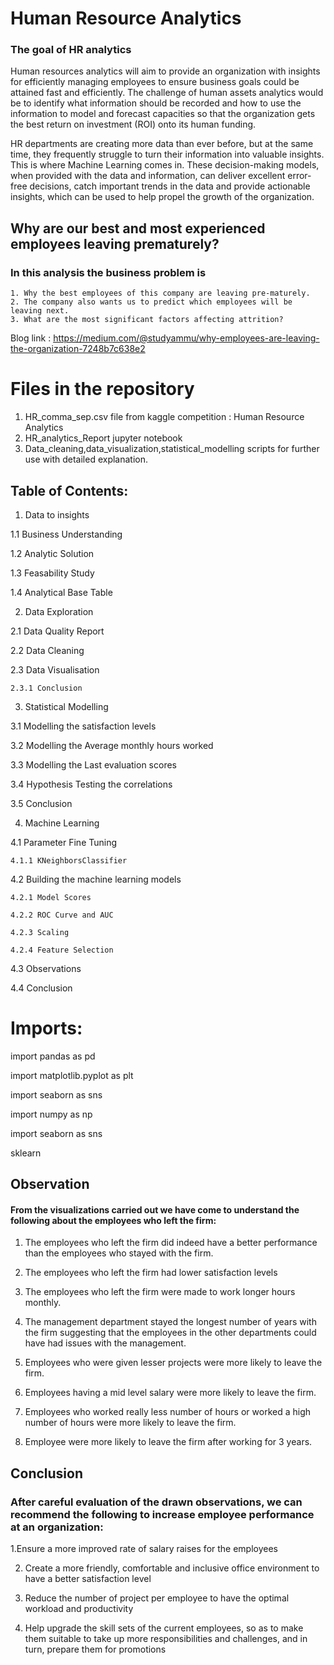 # Human Resource Analytics
### The goal of HR analytics
Human resources analytics will aim to provide an organization with insights for efficiently managing employees to ensure business goals could be attained fast and efficiently. The challenge of human assets analytics would be to identify what information should be recorded and how to use the information to model and forecast capacities so that the organization gets the best return on investment (ROI) onto its human funding.

HR departments are creating more data than ever before, but at the same time, they frequently struggle to turn their information into valuable insights. This is where Machine Learning comes in. These decision-making models, when provided with the data and information, can deliver excellent error-free decisions, catch important trends in the data and provide actionable insights, which can be used to help propel the growth of the organization.

## Why are our best and most experienced employees leaving prematurely?
### In this analysis the business problem is 
    1. Why the best employees of this company are leaving pre-maturely.
    2. The company also wants us to predict which employees will be leaving next.
    3. What are the most significant factors affecting attrition?

Blog link : https://medium.com/@studyammu/why-employees-are-leaving-the-organization-7248b7c638e2

# Files in the repository
   1. HR_comma_sep.csv file from kaggle competition : Human Resource Analytics  
   2. HR_analytics_Report jupyter notebook
   3. Data_cleaning,data_visualization,statistical_modelling scripts for further use with detailed explanation.

## Table of Contents:

1. Data to insights

  1.1 Business Understanding
  
  1.2 Analytic Solution
  
  1.3 Feasability Study
  
  1.4 Analytical Base Table
  
2. Data Exploration

  2.1 Data Quality Report
  
  2.2 Data Cleaning
  
  2.3 Data Visualisation
  
    2.3.1 Conclusion
    
3. Statistical Modelling

  3.1 Modelling the satisfaction levels
  
  3.2 Modelling the Average monthly hours worked
  
  3.3 Modelling the Last evaluation scores
  
  3.4 Hypothesis Testing the correlations
  
  3.5 Conclusion
  
4. Machine Learning

  4.1 Parameter Fine Tuning
  
    4.1.1 KNeighborsClassifier
    
  4.2 Building the machine learning models
  
    4.2.1 Model Scores
    
    4.2.2 ROC Curve and AUC
    
    4.2.3 Scaling
    
    4.2.4 Feature Selection
    
  4.3 Observations
  
  4.4 Conclusion

# Imports:

import pandas as pd

import matplotlib.pyplot as plt

import seaborn as sns

import numpy as np

import seaborn as sns

sklearn

##  Observation
####  From the visualizations carried out we have come to understand the following about the employees who left the firm:

  1. The employees who left the firm did indeed have a better performance than the employees who stayed with the firm.

  2. The employees who left the firm had lower satisfaction levels

  3. The employees who left the firm were made to work longer hours monthly.

  4. The management department stayed the longest number of years with the firm suggesting that the employees in the other departments could have had issues with the management.

  5. Employees who were given lesser projects were more likely to leave the firm.

  6. Employees having a mid level salary were more likely to leave the firm.

  7. Employees who worked really less number of hours or worked a high number of hours were more likely to leave the firm.

  8. Employee were more likely to leave the firm after working for 3 years.
 
 ## Conclusion

### After careful evaluation of the drawn observations, we can recommend the following to increase employee performance at an organization:

  1.Ensure a more improved rate of salary raises for the employees

  2. Create a more friendly, comfortable and inclusive office environment to have a better satisfaction level

  3. Reduce the number of project per employee to have the optimal workload and productivity

  3. Help upgrade the skill sets of the current employees, so as to make them suitable to take up more responsibilities and challenges, and in turn, prepare them for promotions
  
  
  
